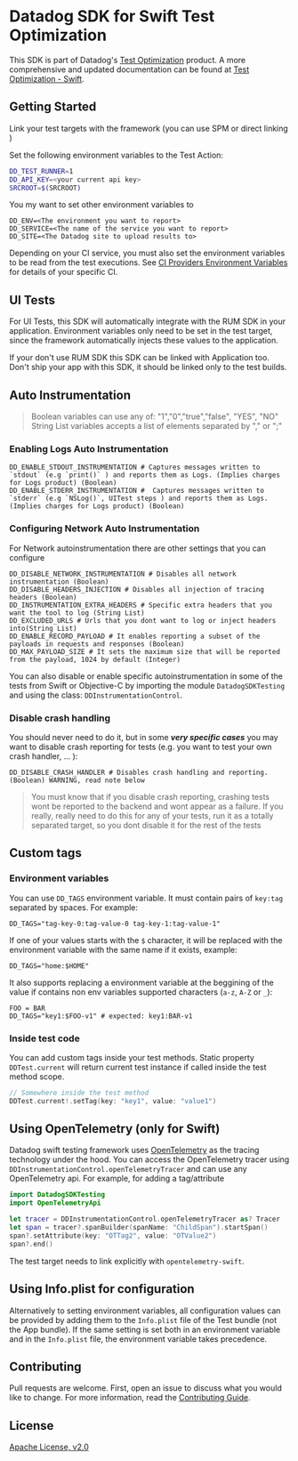 # Datadog SDK for Swift Test Optimization

This SDK is part of Datadog's [Test Optimization](https://docs.datadoghq.com/tests/) product.
A more comprehensive and updated documentation can be found at [Test Optimization - Swift](https://docs.datadoghq.com/tests/setup/swift/).

## Getting Started

Link your test targets with the framework (you can use SPM or direct linking )

Set the following environment variables to the Test Action:

```sh
DD_TEST_RUNNER=1
DD_API_KEY=<your current api key>
SRCROOT=$(SRCROOT)
```

You my want to set other environment variables to

```shell
DD_ENV=<The environment you want to report>
DD_SERVICE=<The name of the service you want to report>
DD_SITE=<The Datadog site to upload results to>
```

Depending on your CI service, you must also set the environment variables to be read from the test executions. See [CI Providers Environment Variables](https://docs.datadoghq.com/tests/setup/swift/#ci-provider-environment-variables) for details of your specific CI.

## UI Tests

For UI Tests, this SDK will automatically integrate with the RUM SDK in your application. Environment variables only need to be set in the test target, since the framework automatically injects these values to the application.

If your don't use RUM SDK this SDK can be linked with Application too. Don't ship your app with this SDK, it should be linked only to the test builds.

## Auto Instrumentation

>Boolean variables can use any of: "1","0","true","false", "YES", "NO"
>String List variables accepts a list of elements separated by "," or ";"

### Enabling Logs Auto Instrumentation

```shell
DD_ENABLE_STDOUT_INSTRUMENTATION # Captures messages written to `stdout` (e.g `print()` ) and reports them as Logs. (Implies charges for Logs product) (Boolean)
DD_ENABLE_STDERR_INSTRUMENTATION #  Captures messages written to `stderr` (e.g `NSLog()`, UITest steps ) and reports them as Logs. (Implies charges for Logs product) (Boolean)
```

### Configuring Network Auto Instrumentation

For Network autoinstrumentation there are other settings that you can configure

```shell
DD_DISABLE_NETWORK_INSTRUMENTATION # Disables all network instrumentation (Boolean)
DD_DISABLE_HEADERS_INJECTION # Disables all injection of tracing headers (Boolean)
DD_INSTRUMENTATION_EXTRA_HEADERS # Specific extra headers that you want the tool to log (String List)
DD_EXCLUDED_URLS # Urls that you dont want to log or inject headers into(String List)
DD_ENABLE_RECORD_PAYLOAD # It enables reporting a subset of the payloads in requests and responses (Boolean)
DD_MAX_PAYLOAD_SIZE # It sets the maximum size that will be reported from the payload, 1024 by default (Integer)
```

You can also disable or enable specific autoinstrumentation in some of the tests from Swift or Objective-C by importing the module `DatadogSDKTesting` and using the class: `DDInstrumentationControl`.

### Disable crash handling

You should never need to do it, but in some ***very specific cases*** you may want to disable crash reporting for tests (e.g. you want to test your own crash handler, ... ):
```shell
DD_DISABLE_CRASH_HANDLER # Disables crash handling and reporting. (Boolean) WARNING, read note below
```
> You must know that if you disable crash reporting, crashing tests wont be reported to the backend and wont appear as a failure. If you really, really need to do this for any of your tests, run it as a totally separated target, so you dont disable it for the rest of the tests

## Custom tags

### Environment variables

You can use `DD_TAGS` environment variable. It must contain pairs of `key:tag` separated by spaces. For example:

```shell
DD_TAGS="tag-key-0:tag-value-0 tag-key-1:tag-value-1"
```

If one of your values starts with the `$` character, it will be replaced with the environment variable with the same name if it exists, example:

```shell
DD_TAGS="home:$HOME"
```
It also supports replacing a environment variable at the beggining of the value if contains non env variables supported characters (`a-z`,  `A-Z` or `_`):

```shell
FOO = BAR
DD_TAGS="key1:$FOO-v1" # expected: key1:BAR-v1
```

### Inside test code

You can add custom tags inside your test methods. Static property `DDTest.current` will return current test instance if called inside the test method scope.

```swift
// Somewhere inside the test method
DDTest.current!.setTag(key: "key1", value: "value1")
```

## Using OpenTelemetry (only for Swift)

Datadog swift testing framework uses [OpenTelemetry](https://github.com/open-telemetry/opentelemetry-swift) as the tracing technology under the hood. You can access the OpenTelemetry tracer using `DDInstrumentationControl.openTelemetryTracer` and can use any OpenTelemetry api. For example, for adding a tag/attribute

```swift
import DatadogSDKTesting
import OpenTelemetryApi

let tracer = DDInstrumentationControl.openTelemetryTracer as? Tracer
let span = tracer?.spanBuilder(spanName: "ChildSpan").startSpan()
span?.setAttribute(key: "OTTag2", value: "OTValue2")
span?.end()
```

The test target needs to link explicitly with `opentelemetry-swift`.

## Using Info.plist for configuration

Alternatively to setting environment variables, all configuration values can be provided by adding them to the `Info.plist` file of the Test bundle (not the App bundle). If the same setting is set both in an environment variable and in the `Info.plist` file, the environment variable takes precedence.

## Contributing

Pull requests are welcome. First, open an issue to discuss what you would like to change. For more information, read the [Contributing Guide](CONTRIBUTING.md).

## License

[Apache License, v2.0](LICENSE)

